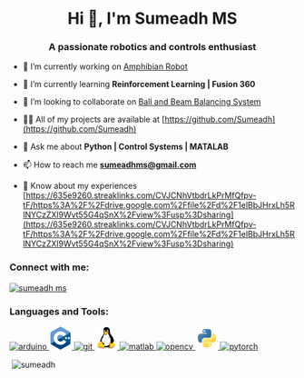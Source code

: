 <h1 align="center">Hi 👋, I'm Sumeadh MS</h1>
<h3 align="center">A passionate robotics and controls enthusiast</h3>

- 🔭 I’m currently working on [Amphibian Robot](https://github.com/AmphiBot24/Amphi)

- 🌱 I’m currently learning **Reinforcement Learning | Fusion 360**

- 👯 I’m looking to collaborate on [Ball and Beam Balancing System](https://635e9260.streaklinks.com/CVJCNhRPz3vFUrVsawGtPxcF/https%3A%2F%2Fdrive.google.com%2Fdrive%2Ffolders%2F1jKYqg85THhRdYLeoeCvqAPgQPalOF2Uq)

- 👨‍💻 All of my projects are available at [https://github.com/Sumeadh](https://github.com/Sumeadh)

- 💬 Ask me about **Python | Control Systems | MATALAB**

- 📫 How to reach me **sumeadhms@gmail.com**

- 📄 Know about my experiences [https://635e9260.streaklinks.com/CVJCNhVtbdrLkPrMfQfpv-tF/https%3A%2F%2Fdrive.google.com%2Ffile%2Fd%2F1elBbJHrxLh5RlNYCzZXl9Wvt55G4qSnX%2Fview%3Fusp%3Dsharing](https://635e9260.streaklinks.com/CVJCNhVtbdrLkPrMfQfpv-tF/https%3A%2F%2Fdrive.google.com%2Ffile%2Fd%2F1elBbJHrxLh5RlNYCzZXl9Wvt55G4qSnX%2Fview%3Fusp%3Dsharing)

<h3 align="left">Connect with me:</h3>
<p align="left">
<a href="https://linkedin.com/in/sumeadh ms" target="blank"><img align="center" src="https://raw.githubusercontent.com/rahuldkjain/github-profile-readme-generator/master/src/images/icons/Social/linked-in-alt.svg" alt="sumeadh ms" height="30" width="40" /></a>
</p>

<h3 align="left">Languages and Tools:</h3>
<p align="left"> <a href="https://www.arduino.cc/" target="_blank" rel="noreferrer"> <img src="https://cdn.worldvectorlogo.com/logos/arduino-1.svg" alt="arduino" width="40" height="40"/> </a> <a href="https://www.w3schools.com/cpp/" target="_blank" rel="noreferrer"> <img src="https://raw.githubusercontent.com/devicons/devicon/master/icons/cplusplus/cplusplus-original.svg" alt="cplusplus" width="40" height="40"/> </a> <a href="https://git-scm.com/" target="_blank" rel="noreferrer"> <img src="https://www.vectorlogo.zone/logos/git-scm/git-scm-icon.svg" alt="git" width="40" height="40"/> </a> <a href="https://www.linux.org/" target="_blank" rel="noreferrer"> <img src="https://raw.githubusercontent.com/devicons/devicon/master/icons/linux/linux-original.svg" alt="linux" width="40" height="40"/> </a> <a href="https://www.mathworks.com/" target="_blank" rel="noreferrer"> <img src="https://upload.wikimedia.org/wikipedia/commons/2/21/Matlab_Logo.png" alt="matlab" width="40" height="40"/> </a> <a href="https://opencv.org/" target="_blank" rel="noreferrer"> <img src="https://www.vectorlogo.zone/logos/opencv/opencv-icon.svg" alt="opencv" width="40" height="40"/> </a> <a href="https://www.python.org" target="_blank" rel="noreferrer"> <img src="https://raw.githubusercontent.com/devicons/devicon/master/icons/python/python-original.svg" alt="python" width="40" height="40"/> </a> <a href="https://pytorch.org/" target="_blank" rel="noreferrer"> <img src="https://www.vectorlogo.zone/logos/pytorch/pytorch-icon.svg" alt="pytorch" width="40" height="40"/> </a> </p>

<p>&nbsp;<img align="center" src="https://github-readme-stats.vercel.app/api?username=sumeadh&show_icons=true&theme=synthwave&locale=en" alt="sumeadh" /></p>
